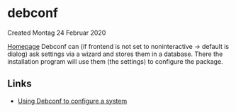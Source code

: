 # debconf
Created Montag 24 Februar 2020

[Homepage](https://wiki.debian.org/debconf)
Debconf can (if frontend is not set to noninteractive -> default is dialog) ask settings via a wizard and stores them in a database. There the installation program will use them (the settings) to configure the package.

Links
-----

* [Using Debconf to configure a system](https://www.linux.com/news/using-debconf-configure-system/)


